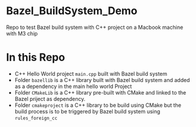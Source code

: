 # Bazel_BuildSystem_Demo

Repo to test Bazel build system with C++ project on a Macbook machine with M3 chip

# In this Repo
- C++ Hello World project ``main.cpp`` built with Bazel build system
- Folder ``bazellib`` is a C++ library built with Bazel build system and added as a dependency in the main hello world Project
- Folder ``CMakeLib`` is a C++ library pre-built with CMake and linked to the Bazel priject as dependency.
- Folder ``cmakeproject`` is a C++ library to be build using CMake but the build process is to be triggered by Bazel build system using ``rules_foreign_cc``